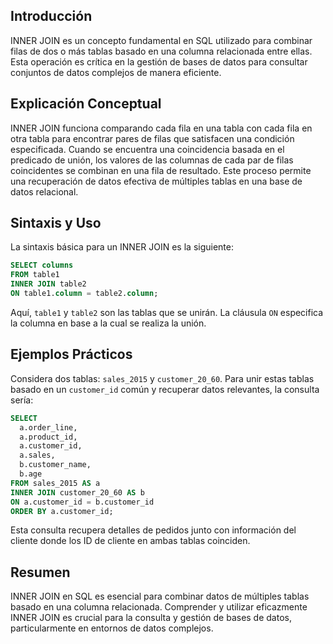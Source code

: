 <!-- # INNER JOIN en SQL -->

## Introducción

INNER JOIN es un concepto fundamental en SQL utilizado para combinar filas de dos o más tablas basado en una columna relacionada entre ellas. Esta operación es crítica en la gestión de bases de datos para consultar conjuntos de datos complejos de manera eficiente.

## Explicación Conceptual

INNER JOIN funciona comparando cada fila en una tabla con cada fila en otra tabla para encontrar pares de filas que satisfacen una condición especificada. Cuando se encuentra una coincidencia basada en el predicado de unión, los valores de las columnas de cada par de filas coincidentes se combinan en una fila de resultado. Este proceso permite una recuperación de datos efectiva de múltiples tablas en una base de datos relacional.

## Sintaxis y Uso

La sintaxis básica para un INNER JOIN es la siguiente:

```sql
SELECT columns
FROM table1
INNER JOIN table2
ON table1.column = table2.column;
```

Aquí, `table1` y `table2` son las tablas que se unirán. La cláusula `ON` especifica la columna en base a la cual se realiza la unión.

## Ejemplos Prácticos

Considera dos tablas: `sales_2015` y `customer_20_60`. Para unir estas tablas basado en un `customer_id` común y recuperar datos relevantes, la consulta sería:


```sql
SELECT 
  a.order_line, 
  a.product_id, 
  a.customer_id, 
  a.sales, 
  b.customer_name, 
  b.age
FROM sales_2015 AS a
INNER JOIN customer_20_60 AS b
ON a.customer_id = b.customer_id
ORDER BY a.customer_id;
```

Esta consulta recupera detalles de pedidos junto con información del cliente donde los ID de cliente en ambas tablas coinciden.

## Resumen

INNER JOIN en SQL es esencial para combinar datos de múltiples tablas basado en una columna relacionada. Comprender y utilizar eficazmente INNER JOIN es crucial para la consulta y gestión de bases de datos, particularmente en entornos de datos complejos.

